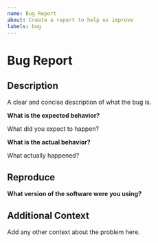 ```yaml
---
name: Bug Report
about: Create a report to help us improve
labels: bug
---
```


# Bug Report

## Description

A clear and concise description of what the bug is.

**What is the expected behavior?**

What did you expect to happen?

**What is the actual behavior?**

What actually happened?

## Reproduce

**What version of the software were you using?**

## Additional Context

Add any other context about the problem here.

<!-- 220418.113901 -->